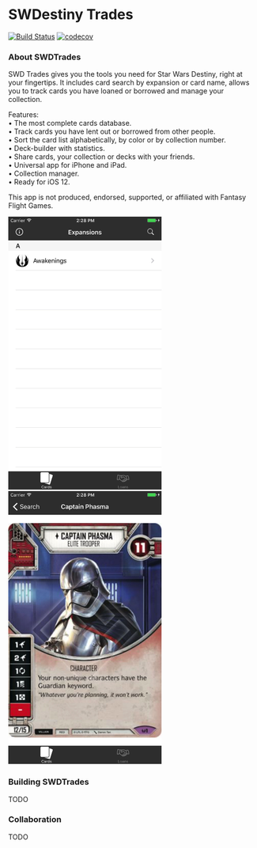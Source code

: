 SWDestiny Trades
============

[![Build Status](https://app.bitrise.io/app/5ee4942dee9b5be7/status.svg?token=5XXKV1uAbVJJRI-ETm68YQ&branch=develop)](https://app.bitrise.io/app/5ee4942dee9b5be7)
[![codecov](https://codecov.io/gh/dogo/swdestiny-trades/branch/develop/graph/badge.svg)](https://codecov.io/gh/dogo/swdestiny-trades)

### About SWDTrades

SWD Trades gives you the tools you need for Star Wars Destiny, right at your fingertips. It includes card search by expansion or card name, allows you to track cards you have loaned or borrowed and manage your collection.

Features:  
• The most complete cards database.  
• Track cards you have lent out or borrowed from other people.  
• Sort the card list alphabetically, by color or by collection number.  
• Deck-builder with statistics.  
• Share cards, your collection or decks with your friends.  
• Universal app for iPhone and iPad.  
• Collection manager.  
• Ready for iOS 12.  

This app is not produced, endorsed, supported, or affiliated with Fantasy Flight Games.  

<img src="https://github.com/dogo/swdestiny-trades/raw/develop/fastlane/screenshots/en-US/1_iphone6Plus.png" alt="SWDestiny Trades Screenshot" width="310" height="552" />
<img src="https://github.com/dogo/swdestiny-trades/raw/develop/fastlane/screenshots/en-US/3_iphone6Plus.png" alt="SWDestiny Trades Screenshot" width="310" height="552" />

### Building SWDTrades
TODO

### Collaboration
TODO
